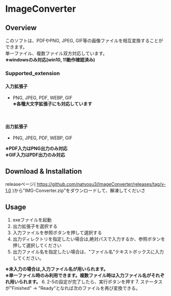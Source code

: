 # ImageConverter
## Overview
このソフトは、PDFやPNG, JPEG, GIF等の画像ファイルを相互変換することができます。
<br>
単一ファイル、複数ファイル双方対応しています。
<br>
<b>※windowsのみ対応(win10, 11動作確認済み)</b>

### Supported_extension
#### 入力拡張子
* PNG, JPEG, PDF, WEBP, GIF<br>
<b>※各種大文字拡張子にも対応しています</b>
<br>

#### 出力拡張子
* PNG, JPEG, PDF, WEBP, GIF

<b>※PDF入力はPNG出力のみ対応<br>
※GIF入力はPDF出力のみ対応</b>

## Download & Installation
releaseページ( https://github.com/natyosu3/ImageConverter/releases/tag/v-1.0 )から"IMG-Converter.zip"をダウンロードして、解凍してくだいさ


## Usage
1. exeファイルを起動
2. 出力拡張子を選択する
3. 入力ファイルを参照ボタンを押して選択する
4. 出力ディレクトリを指定したい場合は,絶対パスで入力するか、参照ボタンを押して選択してください
5. 出力ファイル名を指定したい場合は、"ファイル名"テキストボックスに入力してください。<br>
<b>
※未入力の場合は,入力ファイル名が用いられます。<br>
※単一ファイル時のみ利用できます。複数ファイル時は入力ファイル名がそれぞれ用いられます。</b>
6. 2-5の設定が完了したら、実行ボタンを押す
7. ステータスが"Finished" → "Ready"となれば次のファイルを再び変換できる。




